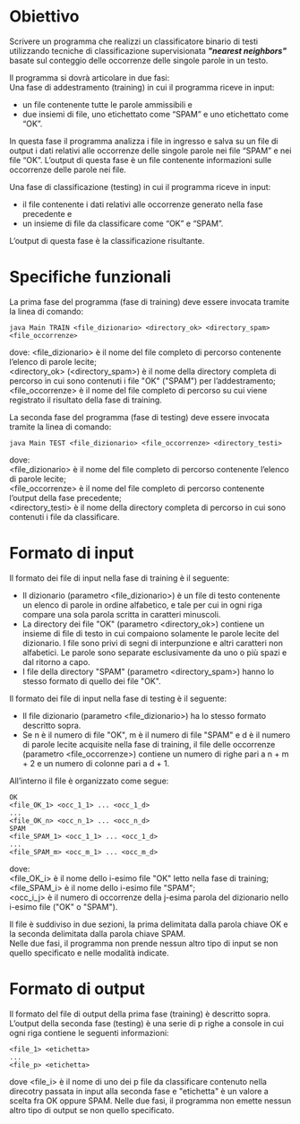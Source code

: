 # Obiettivo
Scrivere un programma che realizzi un classificatore binario di testi utilizzando tecniche di classificazione supervisionata ***"nearest neighbors"*** basate sul conteggio delle occorrenze delle singole parole in un testo.

Il programma si dovrà articolare in due fasi: <br>
Una fase di addestramento (training) in cui il programma riceve in input:
- un file contenente tutte le parole ammissibili e
- due insiemi di file, uno etichettato come “SPAM” e uno etichettato come “OK”.

In questa fase il programma analizza i file in ingresso e salva su un file di output i dati relativi alle occorrenze delle singole parole nei file “SPAM” e nei file “OK”. L’output di questa fase è un file contenente informazioni sulle occorrenze delle parole nei file.

Una fase di classificazione (testing) in cui il programma riceve in input:
- il file contenente i dati relativi alle occorrenze generato nella fase precedente e
- un insieme di file da classificare come “OK” e “SPAM”.

L’output di questa fase è la classificazione risultante.

# Specifiche funzionali
La prima fase del programma (fase di training) deve essere invocata tramite la linea di comando: <br>

	java Main TRAIN <file_dizionario> <directory_ok> <directory_spam> <file_occorrenze>

dove:
<file_dizionario> è il nome del file completo di percorso contenente l’elenco di parole lecite; <br>
<directory_ok> (<directory_spam>) è il nome della directory completa di percorso in cui sono contenuti i file "OK" ("SPAM") per l’addestramento; <br>
<file_occorrenze> è il nome del file completo di percorso su cui viene registrato il risultato della fase di training. <br>

La seconda fase del programma (fase di testing) deve essere invocata tramite la linea di comando: <br>

	java Main TEST <file_dizionario> <file_occorrenze> <directory_testi>

dove: <br>
<file_dizionario> è il nome del file completo di percorso contenente l’elenco di parole lecite; <br>
<file_occorrenze> è il nome del file completo di percorso contenente l’output della fase precedente; <br>
<directory_testi> è il nome della directory completa di percorso in cui sono contenuti i file da classificare.

# Formato di input
Il formato dei file di input nella fase di training è il seguente:
- Il dizionario (parametro <file_dizionario>) è un file di testo contenente un elenco di parole in ordine alfabetico, e tale per cui in ogni riga compare una sola parola scritta in caratteri minuscoli.
- La directory dei file "OK" (parametro <directory_ok>) contiene un insieme di file di testo in cui compaiono solamente le parole lecite del dizionario. I file sono privi di segni di interpunzione e altri caratteri non alfabetici. Le parole sono separate esclusivamente da uno o più spazi e dal ritorno a capo.
- I file della directory "SPAM" (parametro <directory_spam>) hanno lo stesso formato di quello dei file "OK".

Il formato dei file di input nella fase di testing è il seguente:
- Il file dizionario (parametro <file_dizionario>) ha lo stesso formato descritto sopra.
- Se n è il numero di file "OK", m è il numero di file "SPAM" e d è il numero di parole lecite acquisite nella fase di training, il file delle occorrenze (parametro <file_occorrenze>) contiene un numero di righe pari a n + m + 2 e un numero di colonne pari a d + 1. <br>

All’interno il file è organizzato come segue:

	OK
	<file_OK_1> <occ_1_1> ... <occ_1_d>
	...
	<file_OK_n> <occ_n_1> ... <occ_n_d>
	SPAM
	<file_SPAM_1> <occ_1_1> ... <occ_1_d>
	...
	<file_SPAM_m> <occ_m_1> ... <occ_m_d>

dove: <br>
<file_OK_i> è il nome dello i-esimo file "OK" letto nella fase di training; <br>
<file_SPAM_i> è il nome dello i-esimo file "SPAM"; <br>
<occ_i_j> è il numero di occorrenze della j-esima parola del dizionario nello i-esimo file ("OK" o "SPAM").

Il file è suddiviso in due sezioni, la prima delimitata dalla parola chiave OK e la seconda delimitata dalla parola chiave SPAM. <br>
Nelle due fasi, il programma non prende nessun altro tipo di input se non quello specificato e nelle modalità indicate.

# Formato di output
Il formato del file di output della prima fase (training) è descritto sopra. <br>
L’output della seconda fase (testing) è una serie di p righe a console in cui ogni riga contiene le seguenti informazioni:

	<file_1> <etichetta>
	...
	<file_p> <etichetta>

dove <file_i> è il nome di uno dei p file da classificare contenuto nella direcotry passata in input alla seconda fase e "etichetta" è un valore a scelta fra OK oppure SPAM.
Nelle due fasi, il programma non emette nessun altro tipo di output se non quello specificato.
